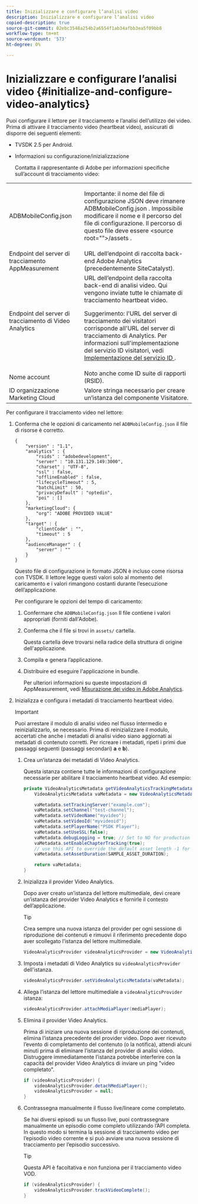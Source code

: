 ```yaml
---
title: Inizializzare e configurare l’analisi video
description: Inizializzare e configurare l’analisi video
copied-description: true
source-git-commit: 02ebc3548a254b2a6554f1ab34afbb3ea5f09bb8
workflow-type: tm+mt
source-wordcount: '573'
ht-degree: 0%

---
```


# Inizializzare e configurare l’analisi video {#initialize-and-configure-video-analytics}

Puoi configurare il lettore per il tracciamento e l’analisi dell’utilizzo dei video.
Prima di attivare il tracciamento video (heartbeat video), assicurati di disporre dei seguenti elementi:

* TVSDK 2.5 per Android.
* Informazioni su configurazione/inizializzazione

  Contatta il rappresentante di Adobe per informazioni specifiche sull’account di tracciamento video:

<table id="table_3565328ABBEE4605A92EAE1ADE5D6F84"> 
 <tbody> 
  <tr> 
   <td colname="col1"> <span class="filepath"> ADBMobileConfig.json </span> </td> 
   <td colname="col2"> <p>Importante: il nome del file di configurazione JSON deve rimanere <span class="filepath"> ADBMobileConfig.json </span>. Impossibile modificare il nome e il percorso del file di configurazione. Il percorso di questo file deve essere <span class="filepath"> &lt;source root=""&gt;/assets </span>. </p> </td> 
  </tr> 
  <tr> 
   <td colname="col1"> Endpoint del server di tracciamento AppMeasurement </td> 
   <td colname="col2"> URL dell’endpoint di raccolta back-end Adobe Analytics (precedentemente SiteCatalyst). </td> 
  </tr> 
  <tr> 
   <td colname="col1"> Endpoint del server di tracciamento di Video Analytics </td> 
   <td colname="col2"> URL dell’endpoint della raccolta back-end di analisi video. Qui vengono inviate tutte le chiamate di tracciamento heartbeat video. <p>Suggerimento: l'URL del server di tracciamento dei visitatori corrisponde all'URL del server di tracciamento di Analytics. Per informazioni sull'implementazione del servizio ID visitatori, vedi <a href="https://experienceleague.adobe.com/docs/id-service/using/implementation/setup-target.html?lang=en" format="html" scope="external"> Implementazione del servizio ID </a>. </p> </td> 
  </tr> 
  <tr> 
   <td colname="col1"> Nome account </td> 
   <td colname="col2"> Noto anche come ID suite di rapporti (RSID). </td> 
  </tr> 
  <tr> 
   <td colname="col1"> ID organizzazione Marketing Cloud </td> 
   <td colname="col2"> Valore stringa necessario per creare un’istanza del componente Visitatore. </td> 
  </tr> 
 </tbody> 
</table>

Per configurare il tracciamento video nel lettore:

1. Conferma che le opzioni di caricamento nel `ADBMobileConfig.json` il file di risorse è corretto.

   ```
   { 
       "version" : "1.1", 
       "analytics" : { 
           "rsids" : "adobedevelopment", 
           "server" : "10.131.129.149:3000", 
           "charset" : "UTF-8", 
           "ssl" : false, 
           "offlineEnabled" : false, 
           "lifecycleTimeout" : 5, 
           "batchLimit" : 50, 
           "privacyDefault" : "optedin", 
           "poi" : [] 
       }, 
       "marketingCloud": { 
           "org": "ADOBE PROVIDED VALUE"  
       }, 
       "target" : { 
           "clientCode" : "", 
           "timeout" : 5 
       }, 
       "audienceManager" : { 
           "server" : "" 
       } 
   }
   ```

   Questo file di configurazione in formato JSON è incluso come risorsa con TVSDK. Il lettore legge questi valori solo al momento del caricamento e i valori rimangono costanti durante l’esecuzione dell’applicazione.

   Per configurare le opzioni del tempo di caricamento:


   1. Confermare che `ADBMobileConfig.json` Il file contiene i valori appropriati (forniti dall&#39;Adobe).
   1. Conferma che il file si trovi in `assets/` cartella.

      Questa cartella deve trovarsi nella radice della struttura di origine dell&#39;applicazione.

   1. Compila e genera l’applicazione.
   1. Distribuire ed eseguire l&#39;applicazione in bundle.

      Per ulteriori informazioni su queste impostazioni di AppMeasurement, vedi [Misurazione dei video in Adobe Analytics](https://experienceleague.adobe.com/docs/media-analytics/using/media-overview.html?lang=en).

1. Inizializza e configura i metadati di tracciamento heartbeat video.

   >[!IMPORTANT]
   >
   >Puoi arrestare il modulo di analisi video nel flusso intermedio e reinizializzarlo, se necessario. Prima di reinizializzare il modulo, accertati che anche i metadati di analisi video siano aggiornati ai metadati di contenuto corretti. Per ricreare i metadati, ripeti i primi due passaggi seguenti (passaggi secondari) **a** e **b**).

   1. Crea un’istanza dei metadati di Video Analytics.

      Questa istanza contiene tutte le informazioni di configurazione necessarie per abilitare il tracciamento heartbeat video. Ad esempio:

      ```java
      private VideoAnalyticsMetadata getVideoAnalyticsTrackingMetadata() { 
          VideoAnalyticsMetadata vaMetadata = new VideoAnalyticsMetadata(); 
      
          vaMetadata.setTrackingServer("example.com"); 
          vaMetadata.setChannel("test-channel"); 
          vaMetadata.setVideoName("myvideo"); 
          vaMetadata.setVideoId("myvideoid"); 
          vaMetadata.setPlayerName("PSDK Player"); 
          vaMetadata.setUseSSL(false); 
          vaMetadata.debugLogging = true; // Set to NO for production deployment. 
          vaMetadata.setEnableChapterTracking(true); 
          // use this API to override the default asset length -1 for live streams 
          vaMetadata.setAssetDuration(SAMPLE_ASSET_DURATION); 
      
          return vaMetadata; 
      }
      ```

   1. Inizializza il provider Video Analytics.

      Dopo aver creato un’istanza del lettore multimediale, devi creare un’istanza del provider Video Analytics e fornirle il contesto dell’applicazione.

      >[!TIP]
      >
      >Crea sempre una nuova istanza del provider per ogni sessione di riproduzione dei contenuti e rimuovi il riferimento precedente dopo aver scollegato l’istanza del lettore multimediale.

      ```java
      VideoAnalyticsProvider videoAnalyticsProvider = new VideoAnalyticsProvider(appContext); 
      ```

   1. Imposta i metadati di Video Analytics su `videoAnalyticsProvider` dell&#39;istanza.

      ```java
      videoAnalyticsProvider.setVideoAnalyticsMetadata(vaMetadata);
      ```

   1. Allega l’istanza del lettore multimediale a `videoAnalyticsProvider` istanza:

      ```java
      videoAnalyticsProvider.attachMediaPlayer(mediaPlayer); 
      ```

   1. Elimina il provider Video Analytics.

      Prima di iniziare una nuova sessione di riproduzione dei contenuti, elimina l’istanza precedente del provider video. Dopo aver ricevuto l’evento di completamento del contenuto (o la notifica), attendi alcuni minuti prima di eliminare l’istanza del provider di analisi video. Distruggere immediatamente l’istanza potrebbe interferire con la capacità del provider Video Analytics di inviare un ping &quot;video completato&quot;.

      ```java
      if (videoAnalyticsProvider) { 
          videoAnalyticsProvider.detachMediaPlayer(); 
          videoAnalyticsProvider = null; 
      }
      ```

   1. Contrassegna manualmente il flusso live/lineare come completato.

      Se hai diversi episodi su un flusso live, puoi contrassegnare manualmente un episodio come completo utilizzando l’API completa. In questo modo si termina la sessione di tracciamento video per l’episodio video corrente e si può avviare una nuova sessione di tracciamento per l’episodio successivo.

      >[!TIP]
      >
      >Questa API è facoltativa e non funziona per il tracciamento video VOD.

      ```java
      if (videoAnalyticsProvider) { 
          videoAnalyticsProvider.trackVideoComplete();    
      }
      ```
